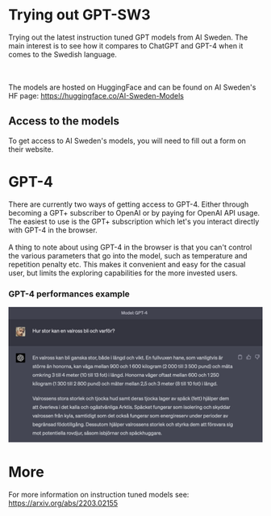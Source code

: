 # Trying out GPT-SW3
Trying out the latest instruction tuned GPT models from AI Sweden. The main interest is to see how it compares to ChatGPT and GPT-4 when it comes to the Swedish language. 

<br><br>
The models are hosted on HuggingFace and can be found on AI Sweden's HF page: https://huggingface.co/AI-Sweden-Models

## Access to the models
To get access to AI Sweden's models, you will need to fill out a form on their website.

# GPT-4
There are currently two ways of getting access to GPT-4. Either through becoming a GPT+ subscriber to OpenAI or by paying for OpenAI API usage. The easiest to use is the GPT+ subscription which let's you interact directly with GPT-4 in the browser.
<br><br>
A thing to note about using GPT-4 in the browser is that you can't control the various parameters that go into the model, such as temperature and repetition penalty etc. This makes it convenient and easy for the casual user, but limits the exploring capabilities for the more invested users.

### GPT-4 performances example
![Alt text](images/gpt4_fraga_valross.png?raw=true "Title")


# More
For more information on instruction tuned models see: https://arxiv.org/abs/2203.02155
